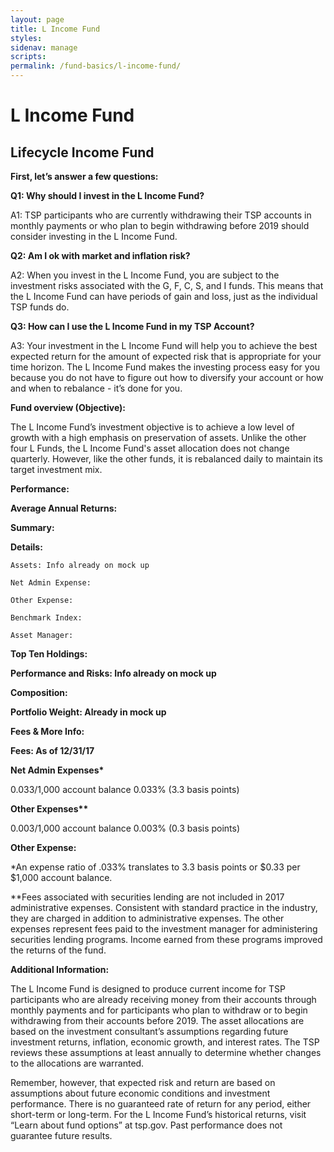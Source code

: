 ```yaml
---
layout: page
title: L Income Fund
styles: 
sidenav: manage
scripts:
permalink: /fund-basics/l-income-fund/
---
```

# L Income Fund
## Lifecycle Income Fund
**First, let’s answer a few questions:**

**Q1: Why should I invest in the L Income Fund?**

A1: TSP participants who are currently withdrawing their TSP accounts in monthly payments or who plan to begin withdrawing before 2019 should consider investing in the L Income Fund.

**Q2: Am I ok with market and inflation risk?**

A2: When you invest in the L Income Fund, you are subject to the investment risks associated with the G, F, C, S, and I funds. This means that the L Income Fund can have periods of gain and loss, just as the individual TSP funds do.  

**Q3: How can I use the L Income Fund in my TSP Account?**

A3: Your investment in the L Income Fund will help you to achieve the best expected return for the amount of expected risk that is appropriate for your time horizon. The L Income Fund makes the investing process easy for you because you do not have to figure out how to diversify your account or how and when to rebalance - it’s done for you. 

**Fund overview (Objective):**

The L Income Fund’s investment objective is to achieve a low level of growth with a high emphasis on preservation of assets. Unlike the other four L Funds, the L Income Fund's asset allocation does not change quarterly. However, like the other funds, it is rebalanced daily to maintain its target investment mix.

**Performance:**

**Average Annual Returns:** 
 
**Summary:**
	
  **Details:**
		
    Assets: Info already on mock up
		
    Net Admin Expense: 
		
    Other Expense:
		
    Benchmark Index:
		
    Asset Manager:
	
  **Top Ten Holdings:**

**Performance and Risks: Info already on mock up**

**Composition:**
	
  **Portfolio Weight: Already in mock up**

**Fees & More Info:**

**Fees:  As of 12/31/17**

__Net Admin Expenses*__

$0.033/$1,000 account balance 0.033% (3.3 basis points)

__Other Expenses**__ 

$0.003/$1,000 account balance 0.003% (0.3 basis points) 
	
  **Other Expense:**

*An expense ratio of .033% translates to 3.3 basis points or $0.33 per $1,000 account balance.

**Fees associated with securities lending are not included in 2017 administrative expenses. Consistent with standard practice in the industry, they are charged in addition to administrative
expenses. The other expenses represent fees paid to the investment manager for administering securities lending programs. Income earned from these programs improved the returns of the fund.

**Additional Information:**

The L Income Fund is designed to produce current income for TSP participants who are already receiving money from their accounts through monthly payments and for participants who plan to withdraw or to begin withdrawing from their accounts before 2019. The asset allocations are based on the investment consultant’s assumptions regarding future investment returns, inflation, economic growth, and interest rates. The TSP reviews these assumptions at least annually to determine whether changes to the allocations are warranted. 

Remember, however, that expected risk and return are based on assumptions about future economic conditions and investment performance. There is no guaranteed rate of return for any period, either short-term or long-term. For the L Income Fund’s historical returns, visit “Learn about fund options” at tsp.gov. Past performance does not guarantee future results.
